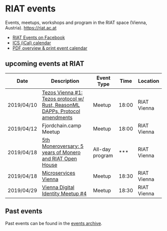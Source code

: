 [RIAT Events on Facebook]: https://www.facebook.com/pg/riat.ac.at/events/ "RIAT Events on Facebook"
[ICS (iCal) calendar]: https://calendar.google.com/calendar/ical/riat.at_nst52qhk2fca3u8dvhce8pepbg%40group.calendar.google.com/public/basic.ics "Online subscription to events by the RIAT Institute. Crypto, Blockchain, DLT"
[RIAT website]: https://riat.ac.at
[RIAT activities archive]: https://riat.at/activities
[Eventbrite page]: https://www.eventbrite.com/o/riat-academy-10768509578 "RIAT academy eventbrite page"
[PDF overview & print event calendar]: https://github.com/parasew/riat-events/raw/master/assets/2019-04-RIAT_program_PDF_calendar_2019.pdf
[events archive]: https://github.com/parasew/riat-events/tree/master/archive

# RIAT events
Events, meetups, workshops and program in the RIAT space (Vienna, Austria). https://riat.ac.at

* [RIAT Events on Facebook]
* [ICS (iCal) calendar]
* [PDF overview & print event calendar]

## upcoming events at RIAT

| Date       | Description                                                                                                                                 | Event Type | Time  | Location    |
| ---------- | ------------------------------------------------------------------------------------------------------------------------------------------- | ---------- | ----- | ----------- |
| 2019/04/10 | [Tezos Vienna #1: Tezos protocol w/ Rust, ReasonML DAPPs, Protocol amendments](https://www.meetup.com/de-DE/Tezos-Vienna/events/259790083/) | Meetup     | 18:00 | RIAT Vienna |
| 2019/04/12 | Fjordchain.camp Meetup                                                                                                                      | Meetup     | 18:00 | RIAT Vienna |
| 2019/04/18 | [5th Moneroversary: 5 years of Monero and RIAT Open House](https://www.facebook.com/events/370653886870162/)                                                                        | All-day program     | *** | RIAT Vienna |
| 2019/04/18 | [Microservices Vienna](https://www.meetup.com/microservices-vienna/)                                                                        | Meetup     | 18:30 | RIAT Vienna |
| 2019/04/29 | [Vienna Digital Identity Meetup #4](https://www.meetup.com/Vienna-Digital-Identity-Meetup/events/260079899/)                                | Meetup     | 18:30 | RIAT Vienna | 

## Past events

Past events can be found in the [events archive].
